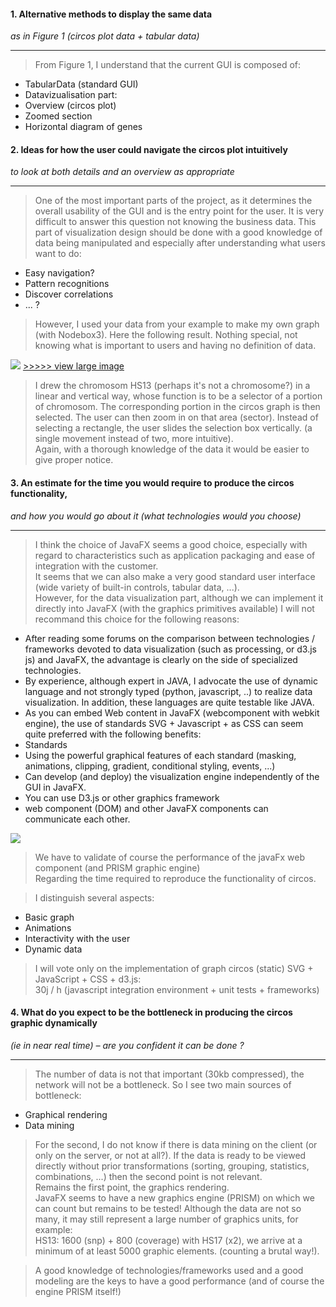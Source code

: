 
#### 1. Alternative methods to display the same data
_as in Figure 1 (circos plot data + tabular data)_

---

> From Figure 1, I understand that the current GUI is composed of:
- TabularData  (standard GUI)
- Datavizualisation part:
 - Overview (circos plot)
 - Zoomed section
 - Horizontal diagram of genes
 

#### 2. Ideas for how the user could navigate the circos plot intuitively 
_to look at both details and an overview as appropriate_

---

> One of the most important parts of the project, as it determines the overall usability of the GUI and is the entry point for the user.
It is very difficult to answer this question not knowing the business data. 
This part of visualization design should be done with a good knowledge of data being manipulated and especially after understanding what users want to do:
- Easy navigation?
- Pattern recognitions
- Discover correlations
- ... ?

> However, I used your data from your example to make my own graph (with Nodebox3). Here the following result. 
Nothing special, not knowing what is important to users and having no definition of data.

![](https://raw.github.com/ig2gi/perso/master/sophia_genetics/circos_min.png?login=ig2gi&token=e4f8c2757d071f069abbebfc32ceaa5e)
[>>>>> view large image](https://raw.github.com/ig2gi/perso/master/sophia_genetics/circos.png?login=ig2gi&token=4d2a8df49b153815caa1dc772cc93309)

> I drew the chromosom HS13 (perhaps it's not a chromosome?) in a linear and vertical way, whose function is to be a selector of a portion of chromosom. The corresponding portion in the circos graph is then selected. The user can then zoom in on that area (sector).
Instead of selecting a rectangle, the user slides the selection box vertically. (a single movement instead of two, more intuitive).  
Again, with a thorough knowledge of the data it would be easier to give proper notice.



#### 3. An estimate for the time you would require to produce the circos functionality, 
_and how you would go about it (what technologies would you choose)_

---

> I think the choice of JavaFX seems a good choice, especially with regard to characteristics such as application packaging and ease of integration with the customer.  
It seems that we can also make a very good standard user interface  (wide variety of built-in controls, tabular data, ...).  
However, for the data visualization part, although we can implement it directly into JavaFX (with the graphics primitives available) I will not recommand this choice for the following reasons:
- After reading some forums on the comparison between technologies / frameworks devoted to data visualization (such as processing, or d3.js js) and JavaFX, the advantage is clearly on the side of specialized technologies.
- By experience, although expert in JAVA, I advocate the use of dynamic language and not strongly typed (python, javascript, ..) to realize data visualization. In addition, these languages ​​are quite testable like JAVA.
- As you can embed Web content in JavaFX (webcomponent with webkit engine), the use of standards SVG + Javascript + as CSS can seem quite preferred with the following benefits:
 - Standards
 - Using the powerful graphical features of each standard (masking, animations, clipping, gradient, conditional styling, events, ...)
 - Can develop (and deploy) the visualization engine independently of the GUI in JavaFX.
 - You can use D3.js or other graphics framework
 - web component (DOM)  and other JavaFX components can communicate each other.


![](https://raw.github.com/ig2gi/perso/master/sophia_genetics/architecture.png?login=ig2gi&token=58043192f58c8153020f8a242057c7c6)

> We have to validate of course the performance of the javaFx web component (and PRISM graphic engine)  
Regarding the time required to reproduce the functionality of circos.

> I distinguish several aspects:
- Basic graph
- Animations
- Interactivity with the user
- Dynamic data

> I will vote only on the implementation of graph circos (static) SVG + JavaScript + CSS + d3.js:  
30j / h (javascript integration environment + unit tests +  frameworks)


#### 4. What do you expect to be the bottleneck in producing the circos graphic dynamically 
_(ie in near real time) – are you confident it can be done ?_

---

> The number of data is not that important (30kb compressed), the network will not  be a bottleneck.
So I see two main sources of bottleneck:
- Graphical rendering
- Data mining

> For the second, I do not know if there is data mining on the client (or only on the server, or not at all?).
If the data is ready to be viewed directly without prior transformations (sorting, grouping, statistics, combinations, ...)  then the second point is not relevant.  
Remains the first point, the graphics rendering.  
JavaFX seems to have a new graphics engine (PRISM) on which we can count but remains to be tested!
Although the data are not so many, it may still represent a large number of graphics units, for example:  
HS13: 1600 (snp) + 800 (coverage)
with HS17 (x2), we arrive at a minimum of at least 5000 graphic elements. (counting a brutal way!).  

> A good knowledge of technologies/frameworks used and a good modeling are the keys to have a good performance (and of course the engine PRISM itself!)
